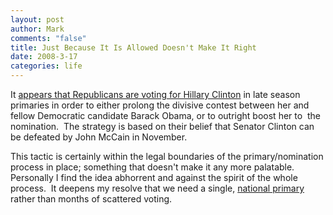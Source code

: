```yaml
--- 
layout: post
author: Mark
comments: "false"
title: Just Because It Is Allowed Doesn't Make It Right
date: 2008-3-17
categories: life
---
```

It <a href="http://www.npr.org/blogs/news/2008/03/republicans_turning_out_in_dro_1.html" title="Republicans Voting for Clinton">appears that Republicans are voting for Hillary Clinton</a> in late season primaries in order to either prolong the divisive contest between her and fellow Democratic candidate Barack Obama, or to outright boost her to  the nomination.  The strategy is based on their belief that Senator Clinton can be defeated by John McCain in November.

This tactic is certainly within the legal boundaries of the primary/nomination process in place; something that doesn't make it any more palatable.   Personally I find the idea abhorrent and against the spirit of the whole process.  It deepens my resolve that we need a single, <a href="http://zanshin.net/2007/11/16/primary-day/" title="Primary Day">national primary</a> rather than months of scattered voting.
